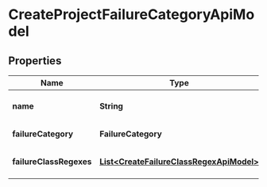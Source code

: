 

# CreateProjectFailureCategoryApiModel


## Properties

| Name | Type | Description | Notes |
|------------ | ------------- | ------------- | -------------|
|**name** | **String** | Failure category name |  |
|**failureCategory** | **FailureCategory** | Category type |  |
|**failureClassRegexes** | [**List&lt;CreateFailureClassRegexApiModel&gt;**](CreateFailureClassRegexApiModel.md) | Failure category regexes |  [optional] |



